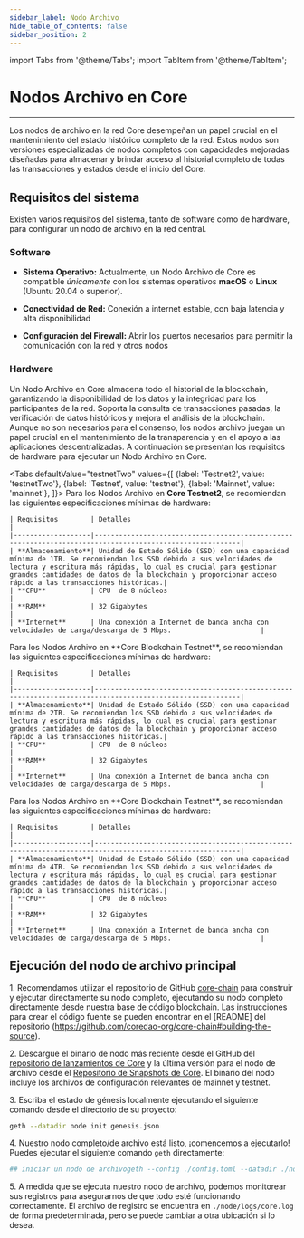 ```yaml
---
sidebar_label: Nodo Archivo
hide_table_of_contents: false
sidebar_position: 2
---
```


import Tabs from '@theme/Tabs';
import TabItem from '@theme/TabItem';

# Nodos Archivo en Core

---

Los nodos de archivo en la red Core desempeñan un papel crucial en el mantenimiento del estado histórico completo de la red. Estos nodos son versiones especializadas de nodos completos con capacidades mejoradas diseñadas para almacenar y brindar acceso al historial completo de todas las transacciones y estados desde el inicio del Core.

## Requisitos del sistema

Existen varios requisitos del sistema, tanto de software como de hardware, para configurar un nodo de archivo en la red central.

### Software

- **Sistema Operativo:** Actualmente, un Nodo Archivo de Core es compatible _únicamente_ con los sistemas operativos **macOS** o **Linux** (Ubuntu 20.04 o superior).

- **Conectividad de Red:** Conexión a internet estable, con baja latencia y alta disponibilidad

- **Configuración del Firewall:** Abrir los puertos necesarios para permitir la comunicación con la red y otros nodos

### Hardware

Un Nodo Archivo en Core almacena todo el historial de la blockchain, garantizando la disponibilidad de los datos y la integridad para los participantes de la red. Soporta la consulta de transacciones pasadas, la verificación de datos históricos y mejora el análisis de la blockchain. Aunque no son necesarios para el consenso, los nodos archivo juegan un papel crucial en el mantenimiento de la transparencia y en el apoyo a las aplicaciones descentralizadas. A continuación se presentan los requisitos de hardware para ejecutar un Nodo Archivo en Core.

<Tabs
defaultValue="testnetTwo"
values={[
{label: 'Testnet2', value: 'testnetTwo'},
{label: 'Testnet', value: 'testnet'},
{label: 'Mainnet', value: 'mainnet'},
]}> <TabItem value="testnetTwo">
Para los Nodos Archivo en **Core Testnet2**, se recomiendan las siguientes especificaciones mínimas de hardware:

```
| Requisitos        | Detalles                                                                                                 |  
|-------------------|----------------------------------------------------------------------------------------------------------|
| **Almacenamiento**| Unidad de Estado Sólido (SSD) con una capacidad mínima de 1TB. Se recomiendan los SSD debido a sus velocidades de lectura y escritura más rápidas, lo cual es crucial para gestionar grandes cantidades de datos de la blockchain y proporcionar acceso rápido a las transacciones históricas.|
| **CPU**           | CPU  de 8 núcleos                                                                                        |
| **RAM**           | 32 Gigabytes                                                                                             |
| **Internet**      | Una conexión a Internet de banda ancha con velocidades de carga/descarga de 5 Mbps.                      |
```

  </TabItem>
  <TabItem value="testnet">
    Para los Nodos Archivo en **Core Blockchain Testnet**, se recomiendan las siguientes especificaciones mínimas de hardware:

```
| Requisitos        | Detalles                                                                                                 |  
|-------------------|----------------------------------------------------------------------------------------------------------|
| **Almacenamiento**| Unidad de Estado Sólido (SSD) con una capacidad mínima de 2TB. Se recomiendan los SSD debido a sus velocidades de lectura y escritura más rápidas, lo cual es crucial para gestionar grandes cantidades de datos de la blockchain y proporcionar acceso rápido a las transacciones históricas.|
| **CPU**           | CPU  de 8 núcleos                                                                                        |
| **RAM**           | 32 Gigabytes                                                                                             |
| **Internet**      | Una conexión a Internet de banda ancha con velocidades de carga/descarga de 5 Mbps.                      |
```

  </TabItem>
  <TabItem value="mainnet">
    Para los Nodos Archivo en **Core Blockchain Testnet**, se recomiendan las siguientes especificaciones mínimas de hardware:

```
| Requisitos        | Detalles                                                                                                 |  
|-------------------|----------------------------------------------------------------------------------------------------------|
| **Almacenamiento**| Unidad de Estado Sólido (SSD) con una capacidad mínima de 4TB. Se recomiendan los SSD debido a sus velocidades de lectura y escritura más rápidas, lo cual es crucial para gestionar grandes cantidades de datos de la blockchain y proporcionar acceso rápido a las transacciones históricas.|
| **CPU**           | CPU  de 8 núcleos                                                                                        |
| **RAM**           | 32 Gigabytes                                                                                             |
| **Internet**      | Una conexión a Internet de banda ancha con velocidades de carga/descarga de 5 Mbps.                      |
```

  </TabItem>
</Tabs>

## Ejecución del nodo de archivo principal

1\. Recomendamos utilizar el repositorio de GitHub [core-chain](https://github.com/coredao-org/core-chain) para construir y ejecutar directamente su nodo completo, ejecutando su nodo completo directamente desde nuestra base de código blockchain. Las instrucciones para crear el código fuente se pueden encontrar en el [README] del repositorio (https://github.com/coredao-org/core-chain#building-the-source).

2\. Descargue el binario de nodo más reciente desde el GitHub del [repositorio de lanzamientos de Core](https://github.com/coredao-org/core-chain/releases/latest) y la última versión para el nodo de archivo desde el [Repositorio de Snapshots de Core](https://github.com/coredao-org/core-snapshots?tab=readme-ov-file#archive-full). El binario del nodo incluye los archivos de configuración relevantes de mainnet y testnet.

3\. Escriba el estado de génesis localmente ejecutando el siguiente comando desde el directorio de su proyecto:

```bash
geth --datadir node init genesis.json
```

4\. Nuestro nodo completo/de archivo está listo, ¡comencemos a ejecutarlo! Puedes ejecutar el siguiente comando `geth` directamente:

```bash
## iniciar un nodo de archivogeth --config ./config.toml --datadir ./node --cache 8000 --gcmode=archive --syncmode=full 
```

5\. A medida que se ejecuta nuestro nodo de archivo, podemos monitorear sus registros para asegurarnos de que todo esté funcionando correctamente. El archivo de registro se encuentra en `./node/logs/core.log` de forma predeterminada, pero se puede cambiar a otra ubicación si lo desea.
